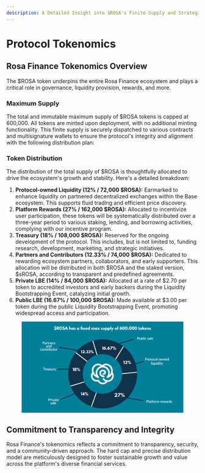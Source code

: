 ```yaml
---
description: A Detailed Insight into $ROSA's Finite Supply and Strategic Allocation
---
```


# Protocol Tokenomics

## **Rosa Finance Tokenomics Overview**

The $ROSA token underpins the entire Rosa Finance ecosystem and plays a critical role in governance, liquidity provision, rewards, and more.

### Maximum Supply

The total and immutable maximum supply of $ROSA tokens is capped at 600,000. All tokens are minted upon deployment, with no additional minting functionality. This finite supply is securely dispatched to various contracts and multisignature wallets to ensure the protocol's integrity and alignment with the following distribution plan:

### Token Distribution

The distribution of the total supply of $ROSA is thoughtfully allocated to drive the ecosystem's growth and stability. Here's a detailed breakdown:

1. **Protocol-owned Liquidity (12% / 72,000 $ROSA):** Earmarked to enhance liquidity on partnered decentralized exchanges within the Base ecosystem. This supports fluid trading and efficient price discovery.
2. **Platform Rewards (27% / 162,000 $ROSA):** Allocated to incentivize user participation, these tokens will be systematically distributed over a three-year period to various staking, lending, and borrowing activities, complying with our incentive program.
3. **Treasury (18% / 108,000 $ROSA):** Reserved for the ongoing development of the protocol. This includes, but is not limited to, funding research, development, marketing, and strategic initiatives.
4. **Partners and Contributors (12.33% / 74,000 $ROSA):** Dedicated to rewarding ecosystem partners, collaborators, and early supporters. This allocation will be distributed in both $ROSA and the staked version, $sROSA, according to transparent and predefined agreements.
5. **Private LBE (14% / 84,000 $ROSA):** Allocated at a rate of $2.70 per token to accredited investors and early backers during the Liquidity Bootstrapping Event, catalyzing initial growth.
6. **Public LBE (16.67% / 100,000 $ROSA):** Made available at $3.00 per token during the public Liquidity Bootstrapping Event, promoting widespread access and participation.

<figure><img src="../.gitbook/assets/graph_2_1.png" alt=""><figcaption></figcaption></figure>

## **Commitment to Transparency and Integrity**

Rosa Finance's tokenomics reflects a commitment to transparency, security, and a community-driven approach. The hard cap and precise distribution model are meticulously designed to foster sustainable growth and value across the platform's diverse financial services.

